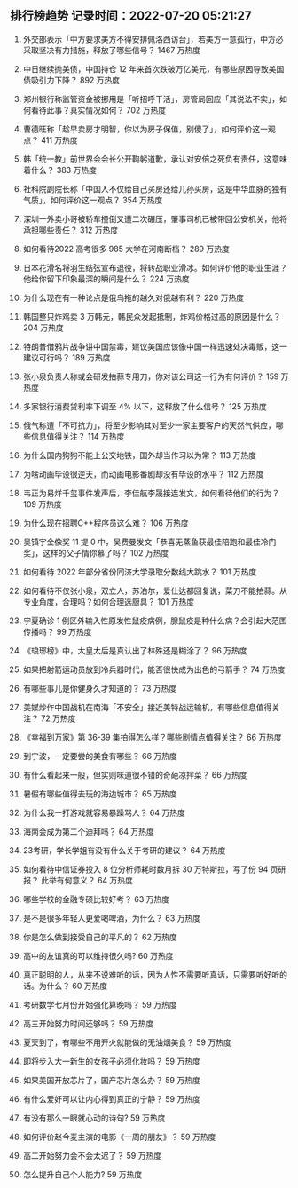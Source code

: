 
## 排行榜趋势 记录时间：2022-07-20 05:21:27
  
  1. 外交部表示「中方要求美方不得安排佩洛西访台」，若美方一意孤行，中方必采取坚决有力措施，释放了哪些信号？ 1467 万热度
    
  2. 中日继续抛美债，中国持仓 12 年来首次跌破万亿美元，有哪些原因导致美国债吸引力下降？ 892 万热度
    
  3. 郑州银行称监管资金被挪用是「听招呼干活」，房管局回应「其说法不实」，如何看待此事？真实情况如何？ 702 万热度
    
  4. 曹德旺称「趁早卖房才明智，你以为房子保值，别傻了」，如何评价这一观点？ 411 万热度
    
  5. 韩「统一教」前世界会会长公开鞠躬道歉，承认对安倍之死负有责任，这意味着什么？ 383 万热度
    
  6. 社科院副院长称「中国人不仅给自己买房还给儿孙买房，这是中华血脉的独有气质」，如何评价这一观点？ 354 万热度
    
  7. 深圳一外卖小哥被轿车撞倒又遭二次碾压，肇事司机已被带回公安机关，他将承担哪些责任？ 312 万热度
    
  8. 如何看待2022 高考很多 985 大学在河南断档？ 289 万热度
    
  9. 日本花滑名将羽生结弦宣布退役，将转战职业滑冰。如何评价他的职业生涯？他给你留下印象最深的瞬间是什么？ 224 万热度
    
  10. 为什么现在有一种论点是俄乌拖的越久对俄越有利？ 220 万热度
    
  11. 韩国整只炸鸡卖 3 万韩元，韩民众发起抵制，炸鸡价格过高的原因是什么？ 204 万热度
    
  12. 特朗普借鸦片战争讲中国禁毒，建议美国应该像中国一样迅速处决毒贩，这一建议可行吗？ 189 万热度
    
  13. 张小泉负责人称或会研发拍蒜专用刀，你对该公司这一行为有何评价？ 159 万热度
    
  14. 多家银行消费贷利率下调至 4% 以下，这释放了什么信号？ 125 万热度
    
  15. 俄气称遭「不可抗力」，将至少影响其对至少一家主要客户的天然气供应，哪些信息值得关注？ 114 万热度
    
  16. 为什么国内狗狗不能上公交地铁，国外却当作习以为常？ 113 万热度
    
  17. 为啥动画毕设很逆天，而动画电影番剧却没有毕设的水平？ 112 万热度
    
  18. 韦正为易烊千玺事件发声后，李佳航李晟接连发文，如何看待他们的行为？ 109 万热度
    
  19. 为什么现在招聘C++程序员这么难？ 106 万热度
    
  20. 吴镇宇金像奖 11 提 0 中，吴费曼发文「恭喜无蒸鱼获最佳陪跑和最佳冷门奖」，这样的父子情你慕了吗？ 102 万热度
    
  21. 如何看待 2022 年部分省份同济大学录取分数线大跳水？ 101 万热度
    
  22. 如何看待不仅张小泉，双立人，苏泊尔，爱仕达都回复说，菜刀不能拍蒜。从专业角度，合理吗？如何合理选厨具？ 101 万热度
    
  23. 宁夏确诊 1 例区外输入性原发性鼠疫病例，腺鼠疫是种什么病？会引起大范围传播吗？ 99 万热度
    
  24. 《琅琊榜》中，太皇太后是真认出了林殊还是糊涂了？ 96 万热度
    
  25. 如果把射箭运动员放到冷兵器时代，能否很快成为出色的弓箭手？ 74 万热度
    
  26. 有哪些事儿是你健身久才知道的？ 73 万热度
    
  27. 美媒炒作中国战机在南海「不安全」接近美特战运输机，有哪些信息值得关注？ 72 万热度
    
  28. 《幸福到万家》第 36-39 集拍得怎么样？哪些剧情点值得关注？ 66 万热度
    
  29. 到宁波，一定要尝的美食有哪些？ 66 万热度
    
  30. 有什么看起来一般，但实则味道很不错的奇葩凉拌菜？ 66 万热度
    
  31. 暑假有哪些值得去玩的海边城市？ 65 万热度
    
  32. 为什么我一打游戏就容易暴躁骂人？ 64 万热度
    
  33. 海南会成为第二个迪拜吗？ 64 万热度
    
  34. 23考研，学长学姐有没有什么关于考研的建议？ 64 万热度
    
  35. 如何看待中信证券投入 8 位分析师耗时数月拆 30 万特斯拉，写了份 94 页研报？ 此举有何意义？ 64 万热度
    
  36. 哪些学校的金融专硕比较好考？ 63 万热度
    
  37. 是不是很多年轻人更爱喝啤酒，为什么？ 63 万热度
    
  38. 你是怎么做到接受自己的平凡的？ 62 万热度
    
  39. 高中的友谊真的可以维持很久吗? 60 万热度
    
  40. 真正聪明的人，从来不说难听的话，因为人性不需要听真话，只需要听好听的话。为什么？ 60 万热度
    
  41. 考研数学七月份开始强化算晚吗？ 59 万热度
    
  42. 高三开始努力时间还够吗？ 59 万热度
    
  43. 夏天到了，有哪些不用开火就能做的无油烟美食？ 59 万热度
    
  44. 即将步入大一新生的女孩子必须化妆吗？ 59 万热度
    
  45. 如果美国开放芯片了，国产芯片怎么办？ 59 万热度
    
  46. 有什么爱好可以让内心得到真正的宁静？ 59 万热度
    
  47. 有没有那么一眼就心动的诗句? 59 万热度
    
  48. 如何评价赵今麦主演的电影《一周的朋友》？ 59 万热度
    
  49. 高二开始努力会不会太迟了？ 59 万热度
    
  50. 怎么提升自己个人能力? 59 万热度
    